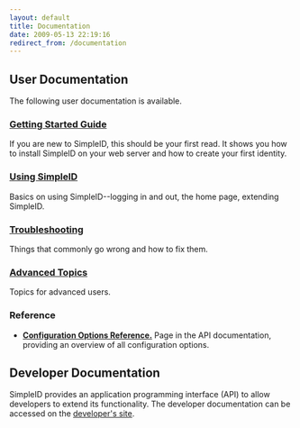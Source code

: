 ```yaml
---
layout: default
title: Documentation
date: 2009-05-13 22:19:16
redirect_from: /documentation
---
```


## User Documentation

The following user documentation is available.

### [Getting Started Guide](documentation/getting-started)

If you are new to SimpleID, this should be your first read. It shows you how to install SimpleID on your web server and how to create your first identity.

### [Using SimpleID](documentation/using-simpleid)

Basics on using SimpleID--logging in and out, the home page, extending SimpleID.

### [Troubleshooting](documentation/troubleshooting)

Things that commonly go wrong and how to fix them.

### [Advanced Topics](documentation/advanced-topics)

Topics for advanced users.

### Reference 

- **[Configuration Options Reference.](/api/0.8/simpleid/_www---config.inc.dist.html)** Page in the API documentation, providing an overview of all configuration options.

## Developer Documentation

SimpleID provides an application programming interface (API) to allow developers to extend its functionality.  The developer documentation can be accessed on the [developer's site](http://simpleid.koinic.net/trac).
